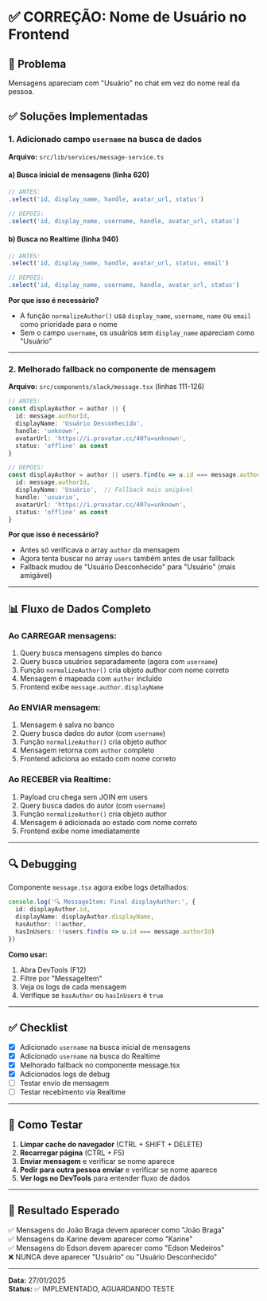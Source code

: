 # ✅ CORREÇÃO: Nome de Usuário no Frontend

## 🎯 Problema

Mensagens apareciam com "Usuário" no chat em vez do nome real da pessoa.

## ✅ Soluções Implementadas

### 1. **Adicionado campo `username` na busca de dados**

**Arquivo:** `src/lib/services/message-service.ts`

#### a) Busca inicial de mensagens (linha 620)
```typescript
// ANTES:
.select('id, display_name, handle, avatar_url, status')

// DEPOIS:
.select('id, display_name, username, handle, avatar_url, status')
```

#### b) Busca no Realtime (linha 940)
```typescript
// ANTES:
.select('id, display_name, handle, avatar_url, status, email')

// DEPOIS:
.select('id, display_name, username, handle, avatar_url, status')
```

**Por que isso é necessário?**
- A função `normalizeAuthor()` usa `display_name`, `username`, `name` ou `email` como prioridade para o nome
- Sem o campo `username`, os usuários sem `display_name` apareciam como "Usuário"

---

### 2. **Melhorado fallback no componente de mensagem**

**Arquivo:** `src/components/slack/message.tsx` (linhas 111-126)

```typescript
// ANTES:
const displayAuthor = author || {
  id: message.authorId,
  displayName: 'Usuário Desconhecido',
  handle: 'unknown',
  avatarUrl: 'https://i.pravatar.cc/40?u=unknown',
  status: 'offline' as const
}

// DEPOIS:
const displayAuthor = author || users.find(u => u.id === message.authorId) || {
  id: message.authorId,
  displayName: 'Usuário',  // Fallback mais amigável
  handle: 'usuario',
  avatarUrl: 'https://i.pravatar.cc/40?u=unknown',
  status: 'offline' as const
}
```

**Por que isso é necessário?**
- Antes só verificava o array `author` da mensagem
- Agora tenta buscar no array `users` também antes de usar fallback
- Fallback mudou de "Usuário Desconhecido" para "Usuário" (mais amigável)

---

## 📊 Fluxo de Dados Completo

### Ao CARREGAR mensagens:
1. Query busca mensagens simples do banco
2. Query busca usuários separadamente (agora com `username`)
3. Função `normalizeAuthor()` cria objeto author com nome correto
4. Mensagem é mapeada com `author` incluído
5. Frontend exibe `message.author.displayName`

### Ao ENVIAR mensagem:
1. Mensagem é salva no banco
2. Query busca dados do autor (com `username`)
3. Função `normalizeAuthor()` cria objeto author
4. Mensagem retorna com `author` completo
5. Frontend adiciona ao estado com nome correto

### Ao RECEBER via Realtime:
1. Payload cru chega sem JOIN em users
2. Query busca dados do autor (com `username`)
3. Função `normalizeAuthor()` cria objeto author
4. Mensagem é adicionada ao estado com nome correto
5. Frontend exibe nome imediatamente

---

## 🔍 Debugging

Componente `message.tsx` agora exibe logs detalhados:

```typescript
console.log('🔍 MessageItem: Final displayAuthor:', {
  id: displayAuthor.id,
  displayName: displayAuthor.displayName,
  hasAuthor: !!author,
  hasInUsers: !!users.find(u => u.id === message.authorId)
})
```

**Como usar:**
1. Abra DevTools (F12)
2. Filtre por "MessageItem"
3. Veja os logs de cada mensagem
4. Verifique se `hasAuthor` ou `hasInUsers` é `true`

---

## ✅ Checklist

- [x] Adicionado `username` na busca inicial de mensagens
- [x] Adicionado `username` na busca do Realtime
- [x] Melhorado fallback no componente message.tsx
- [x] Adicionados logs de debug
- [ ] Testar envio de mensagem
- [ ] Testar recebimento via Realtime

---

## 🧪 Como Testar

1. **Limpar cache do navegador** (CTRL + SHIFT + DELETE)
2. **Recarregar página** (CTRL + F5)
3. **Enviar mensagem** e verificar se nome aparece
4. **Pedir para outra pessoa enviar** e verificar se nome aparece
5. **Ver logs no DevTools** para entender fluxo de dados

---

## 📝 Resultado Esperado

✅ Mensagens do João Braga devem aparecer como "João Braga"  
✅ Mensagens da Karine devem aparecer como "Karine"  
✅ Mensagens do Edson devem aparecer como "Edson Medeiros"  
❌ NUNCA deve aparecer "Usuário" ou "Usuário Desconhecido"

---

**Data:** 27/01/2025  
**Status:** ✅ IMPLEMENTADO, AGUARDANDO TESTE

